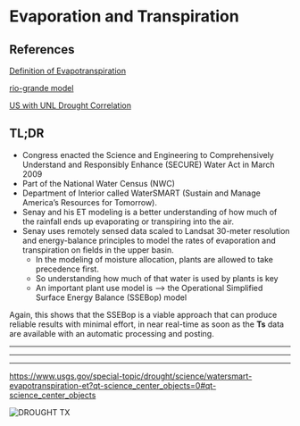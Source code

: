 # Evaporation and Transpiration

## References

[Definition of Evapotranspiration](https://en.wikipedia.org/wiki/Evapotranspiration)

[rio-grande model](https://www.usgs.gov/center-news/eros-evapotranspiration-model-key-part-upper-rio-grande-basin-study?qt-news_science_products=1#qt-news_science_products)

[US with UNL Drought Correlation](https://digitalcommons.unl.edu/cgi/viewcontent.cgi?article=1748&context=usgsstaffpub)


## TL;DR

- Congress enacted the Science and Engineering to Comprehensively Understand and Responsibly Enhance (SECURE) Water Act in March 2009
- Part of the National Water Census (NWC)
- Department of Interior called WaterSMART (Sustain and Manage America’s Resources for Tomorrow).
- Senay and his ET modeling is a better understanding of how much of the rainfall ends up evaporating or transpiring into the air.
- Senay uses remotely sensed data scaled to Landsat 30-meter resolution and energy-balance principles to model the rates of evaporation and transpiration on fields in the upper basin. 
	- In the modeling of moisture allocation, plants are allowed to take precedence first.
	- So understanding how much of that water is used by plants is key
	- An important plant use model is -->  the Operational Simplified Surface Energy Balance (SSEBop) model

Again, this shows that the SSEBop is a viable approach that can produce reliable results with minimal effort, in near real-time as soon as the __Ts__ data are available with an automatic processing and posting.

---

---
---
https://www.usgs.gov/special-topic/drought/science/watersmart-evapotranspiration-et?qt-science_center_objects=0#qt-science_center_objects


![DROUGHT TX](https://www.arcgis.com/sharing/rest/content/items/a277fa351d9c40218495957632c35396/resources/1567024534058.jpeg?w=1600)
